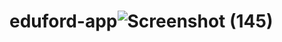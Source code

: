 # eduford-app![Screenshot (145)](https://user-images.githubusercontent.com/101492771/194792913-90895fe0-8fe6-4370-ab4a-afc59efaab01.png)
